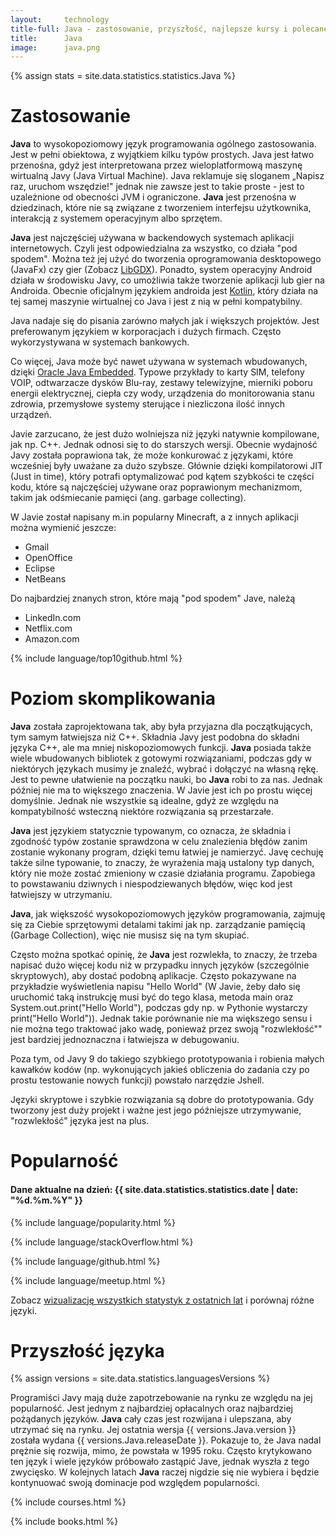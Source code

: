 ```yaml
---
layout:     technology
title-full: Java - zastosowanie, przyszłość, najlepsze kursy i polecane książki
title:      Java
image:      java.png
---
```


{% assign stats = site.data.statistics.statistics.Java %}

# Zastosowanie

**Java** to wysokopoziomowy język programowania ogólnego zastosowania. Jest w pełni obiektowa, z wyjątkiem kilku typów prostych. Java jest łatwo przenośna, gdyż jest interpretowana przez wieloplatformową maszynę wirtualną Javy (Java Virtual Machine). Java reklamuje się sloganem „Napisz raz, uruchom wszędzie!" jednak nie zawsze jest to takie proste - jest to uzależnione od obecności JVM i ograniczone. **Java** jest przenośna w dziedzinach, które nie są związane z tworzeniem interfejsu użytkownika, interakcją z systemem operacyjnym albo sprzętem.

**Java** jest najczęściej używana w backendowych systemach aplikacji internetowych. Czyli jest odpowiedzialna za wszystko, co działa "pod spodem". Można też jej użyć do tworzenia oprogramowania desktopowego (JavaFx) czy gier (Zobacz [LibGDX](https://jaki-jezyk-programowania.pl/technologie/libgdx/)).
Ponadto, system operacyjny Android działa w środowisku Javy, co umożliwia także tworzenie aplikacji lub gier na Androida. Obecnie oficjalnym językiem androida jest [Kotlin](https://kotlinlang.org/), który działa na tej samej maszynie wirtualnej co Java i jest z nią w pełni  kompatybilny.

Java nadaje się do pisania zarówno małych jak i większych projektów. Jest preferowanym językiem w korporacjach i dużych firmach. Często wykorzystywana w systemach bankowych.

Co więcej, Java może być nawet używana w systemach wbudowanych, dzięki [Oracle Java Embedded](http://www.oracle.com/technetwork/java/embedded/overview/index.html). Typowe przykłady to karty SIM, telefony VOIP, odtwarzacze dysków Blu-ray, zestawy telewizyjne, mierniki poboru energii elektrycznej, ciepła czy wody, urządzenia do monitorowania stanu zdrowia, przemysłowe systemy sterujące i niezliczona ilość innych urządzeń.

Javie zarzucano, że jest dużo wolniejsza niż języki natywnie kompilowane, jak np. C++. Jednak odnosi się to do starszych wersji. Obecnie wydajność Javy została poprawiona tak, że może konkurować z językami, które wcześniej były uważane za dużo szybsze. Głównie dzięki kompilatorowi JIT (Just in time), który potrafi optymalizować pod kątem szybkości te części kodu, które są najczęściej używane oraz poprawionym mechanizmom, takim jak odśmiecanie pamięci (ang. garbage collecting).

W Javie został napisany m.in popularny Minecraft, a z innych aplikacji można wymienić jeszcze:
- Gmail
- OpenOffice
- Eclipse
- NetBeans

Do najbardziej znanych stron, które mają "pod spodem" Jave, należą
- LinkedIn.com
- Netflix.com
- Amazon.com

{% include language/top10github.html %}

# Poziom skomplikowania

**Java** została zaprojektowana tak, aby była przyjazna dla początkujących, tym samym łatwiejsza niż C++. Składnia Javy jest podobna do składni języka C++, ale ma mniej niskopoziomowych funkcji. **Java** posiada także wiele wbudowanych bibliotek z gotowymi rozwiązaniami, podczas gdy w niektórych językach musimy je znaleźć, wybrać i dołączyć na własną rękę. Jest to pewne ułatwienie na początku nauki, bo **Java** robi to za nas. Jednak później nie ma to większego znaczenia. W Javie jest ich po prostu więcej domyślnie. Jednak nie wszystkie są idealne, gdyż ze względu na kompatybilność wsteczną niektóre rozwiązania są przestarzałe.

**Java** jest językiem statycznie typowanym, co oznacza, że składnia i zgodność typów zostanie sprawdzona w celu znalezienia błędów zanim zostanie wykonany program, dzięki temu łatwiej je namierzyć. Javę cechuję także silne typowanie, to znaczy, że wyrażenia mają ustalony typ danych, który nie może zostać zmieniony w czasie działania programu. Zapobiega to powstawaniu dziwnych i niespodziewanych błędów, więc kod jest łatwiejszy w utrzymaniu.

**Java**, jak większość wysokopoziomowych języków programowania, zajmuję się za Ciebie sprzętowymi detalami takimi jak np. zarządzanie pamięcią (Garbage Collection), więc nie musisz się na tym skupiać.

Często można spotkać opinię, że **Java** jest rozwlekła, to znaczy, że trzeba napisać dużo więcej kodu niż w przypadku innych języków (szczególnie skryptowych), aby dostać podobną aplikacje. Często pokazywane na przykładzie wyświetlenia napisu "Hello World" (W Javie, żeby dało się uruchomić taką instrukcję musi być do tego klasa, metoda main oraz System.out.print("Hello World"), podczas gdy np. w Pythonie wystarczy print("Hello World")). Jednak takie porównanie nie ma większego sensu i nie można tego traktować jako wadę, ponieważ przez swoją "rozwlekłość"" jest bardziej jednoznaczna i łatwiejsza w debugowaniu.

Poza tym, od Javy 9 do takiego szybkiego prototypowania i robienia małych kawałków kodów (np. wykonujących jakieś obliczenia do zadania czy po prostu testowanie nowych funkcji) powstało narzędzie Jshell.

Języki skryptowe i szybkie rozwiązania są dobre do prototypowania. Gdy tworzony jest duży projekt i ważne jest jego późniejsze utrzymywanie, "rozwlekłość" języka jest na plus.

# Popularność

<h4>Dane aktualne na dzień: {{ site.data.statistics.statistics.date | date: "%d.%m.%Y"  }}</h4>

{% include language/popularity.html %}

{% include language/stackOverflow.html %}

{% include language/github.html %}

{% include language/meetup.html %}

Zobacz [wizualizację wszystkich statystyk z ostatnich lat](/statystyki-jezykow-programowania-2019) i porównaj różne języki.

# Przyszłość języka

{% assign versions = site.data.statistics.languagesVersions %}

Programiści Javy mają duże zapotrzebowanie na rynku ze względu na jej popularność. Jest jednym z najbardziej opłacalnych oraz najbardziej pożądanych języków. **Java** cały czas jest rozwijana i ulepszana, aby utrzymać się na rynku. Jej ostatnia wersja {{ versions.Java.version }} została wydana {{ versions.Java.releaseDate }}. Pokazuje to, że Java nadal prężnie się rozwija, mimo, że powstała w 1995 roku. Często krytykowano ten język i wiele języków próbowało zastąpić Jave, jednak wyszła z tego zwycięsko. W kolejnych latach **Java** raczej nigdzie się nie wybiera i będzie kontynuować swoją dominacje pod względem popularności.

{% include courses.html %}

{% include books.html %}




